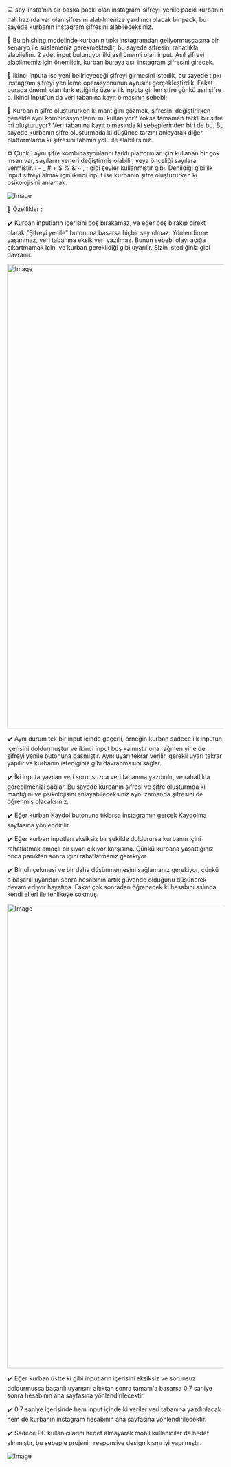 💻 spy-insta'nın bir başka packi olan instagram-sifreyi-yenile packi kurbanın hali hazırda var olan şifresini alabilmenize yardımcı olacak bir pack, bu sayede kurbanın instagram şifresini alabileceksiniz.

💬 Bu phishing modelinde kurbanın tıpkı instagramdan geliyormuşçasına bir senaryo ile süslemeniz gerekmektedir, bu sayede şifresini rahatlıkla alabilelim. 2 adet input bulunuyor ilki asıl önemli olan input. Asıl şifreyi alabilmemiz için önemlidir, kurban buraya asıl instagram şifresini girecek.

🔔 İkinci inputa ise yeni belirleyeceği şifreyi girmesini istedik, bu sayede tıpkı instagram şifreyi yenileme operasyonunun aynısını gerçekleştirdik. Fakat burada önemli olan fark ettiğiniz üzere ilk inputa girilen şifre çünkü asıl şifre o. İkinci input'un da veri tabanına kayıt olmasının sebebi;

📂 Kurbanın şifre oluştururken ki mantığını çözmek, şifresini değiştirirken genelde aynı kombinasyonlarını mı kullanıyor? Yoksa tamamen farklı bir şifre mi oluşturuyor? Veri tabanına kayıt olmasında ki sebeplerinden biri de bu. Bu sayede kurbanın şifre oluşturmada ki düşünce tarzını anlayarak diğer platformlarda ki şifresini tahmin yolu ile alabilirsiniz.

⚙️ Çünkü aynı şifre kombinasyonlarını farklı platformlar için kullanan bir çok insan var, sayıların yerleri değiştirmiş olabilir, veya önceliği sayılara vermiştir. ! - _ # + $ % & ~ , ; gibi şeyler kullanmıştır gibi. Denildiği gibi ilk input şifreyi almak için ikinci input ise kurbanın şifre oluştururken ki psikolojisini anlamak.

![Image](https://github.com/user-attachments/assets/968c5343-1e4c-4c26-905b-b2f81c1fab3e)

🔗 Özellikler :

✔️ Kurban inputların içerisini boş bırakamaz, ve eğer boş bırakıp direkt olarak "Şifreyi yenile" butonuna basarsa hiçbir şey olmaz. Yönlendirme yaşanmaz, veri tabanına eksik veri yazılmaz. Bunun sebebi olayı açığa çıkartmamak için, ve kurban gerekildiği gibi uyarılır. Sizin istediğiniz gibi davranır.

<img width="1080" alt="Image" src="https://github.com/user-attachments/assets/54f8e2d8-225b-4c20-8bd2-2866916ef261" />

✔️ Aynı durum tek bir input içinde geçerli, örneğin kurban sadece ilk inputun içerisini doldurmuştur ve ikinci input boş kalmıştır ona rağmen yine de şifreyi yenile butonuna basmıştır. Aynı uyarı tekrar verilir, gerekli uyarı tekrar yapılır ve kurbanın istediğiniz gibi davranmasını sağlar.

✔️ İki inputa yazılan veri sorunsuzca veri tabanına yazdırılır, ve rahatlıkla görebilmenizi sağlar. Bu sayede kurbanın şifresi ve şifre oluşturmda ki mantığını ve psikolojisini anlayabileceksiniz aynı zamanda şifresini de öğrenmiş olacaksınız.

✔️ Eğer kurban Kaydol butonuna tıklarsa instagramın gerçek Kaydolma sayfasına yönlendirilir.

✔️ Eğer kurban inputları eksiksiz bir şekilde doldurursa kurbanın içini rahatlatmak amaçlı bir uyarı çıkıyor karşısına. Çünkü kurbana yaşattığınız onca panikten sonra içini rahatlatmanız gerekiyor.

✔️ Bir oh çekmesi ve bir daha düşünmemesini sağlamanız gerekiyor, çünkü o başarılı uyarıdan sonra hesabının artık güvende olduğunu düşünerek devam ediyor hayatına. Fakat çok sonradan öğrenecek ki hesabını aslında kendi elleri ile tehlikeye sokmuş.

<img width="1080" alt="Image" src="https://github.com/user-attachments/assets/dbe54565-83d8-42df-9ab9-1ec8919a5fec" />

✔️ Eğer kurban üstte ki gibi inputların içerisini eksiksiz ve sorunsuz doldurmuşsa başarılı uyarısını altıktan sonra tamam'a basarsa 0.7 saniye sonra hesabının ana sayfasına yönlendirilecektir.

✔️ 0.7 saniye içerisinde hem input içinde ki veriler veri tabanına yazdırılacak hem de kurbanın instagram hesabının ana sayfasına yönlendirilecektir.

✔️ Sadece PC kullanıcılarını hedef almayarak mobil kullanıcılar da hedef alınmıştır, bu sebeple projenin responsive design kısmı iyi yapılmıştır.

![Image](https://github.com/user-attachments/assets/4ac94a77-8dd3-4c37-a1f9-c6bc6b27af02)
